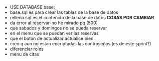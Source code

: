 - USE DATABASE base;
- base.sql es para crear las tablas de la base de datos
- relleno.sql es el contenido de la base de datos
**COSAS POR CAMBIAR**
- da error al reservar-no he mirado pq (500)
- que sabados y domingos no se pueda reservar
- en el menu que se puedan ver las reservas
- que el boton de actualizar actualice bien
- creo q aun no estan encriptadas las contraseñas (es de este sprint?)
- diferenciar roles
- menu de citas